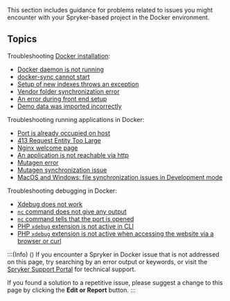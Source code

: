 This section includes guidance for problems related to issues you might encounter with your Spryker-based project in the Docker environment.  

## Topics
Troubleshooting [Docker installation](https://documentation.spryker.com/docs/installing-spryker-with-docker):
* [Docker daemon is not running](https://documentation.spryker.com/docs/docker-daemon-is-not-running)
* [docker-sync cannot start](https://documentation.spryker.com/docs/docker-sync-cannot-start)
* [Setup of new indexes throws an exception](https://documentation.spryker.com/docs/setup-of-new-indexes-throws-an-exception)
* [Vendor folder synchronization error](https://documentation.spryker.com/docs/vendor-folder-synchronization-error)
* [An error during front end setup](https://documentation.spryker.com/docs/an-error-during-front-end-setup)
* [Demo data was imported incorrectly](https://documentation.spryker.com/docs/demo-data-was-imported-incorrectly)

Troubleshooting running applications in Docker:

* [Port is already occupied on host](https://documentation.spryker.com/docs/port-is-already-occupied-on-host)
* [413 Request Entity Too Large](https://documentation.spryker.com/docs/413-request-entity-too-large)
* [Nginx welcome page](https://documentation.spryker.com/docs/nginx-welcome-page)
* [An application is not reachable via http](https://documentation.spryker.com/docs/an-application-is-not-reachable-via-http)
* [Mutagen error](https://documentation.spryker.com/docs/mutagen-error)
* [Mutagen synchronization issue](https://documentation.spryker.com/docs/mutagen-synchronization-issue)
* [MacOS and Windows: file synchronization issues in Development mode](https://documentation.spryker.com/docs/macos-and-windows-file-synchronization-issues-in-development-mode)

Troubleshooting debugging in Docker:

* [Xdebug does not work](https://documentation.spryker.com/docs/xdebug-does-not-work)
* [`nc` command does not give any output](https://documentation.spryker.com/docs/nc-command-does-not-give-any-output)
* [`nc` command tells that the port is opened](https://documentation.spryker.com/docs/nc-command-tells-that-the-port-is-opened)
* [PHP `xdebug` extension is not active in CLI](https://documentation.spryker.com/docs/php-xdebug-extension-is-not-active-in-cli)
* [PHP `xdebug` extension is not active when accessing the website via a browser or curl](https://documentation.spryker.com/docs/php-xdebug-extension-is-not-active-when-accessing-the-website-via-a-browser-or-curl)

:::(Info) ()
If you encounter a Spryker in Docker issue that is not addressed on this page, try searching by an error output or keywords, or visit the [Spryker Support Portal](https://spryker.force.com/support/s/) for technical support.

If you found a solution to a repetitive issue, please suggest a change to this page by clicking the **Edit or Report** button.
:::
